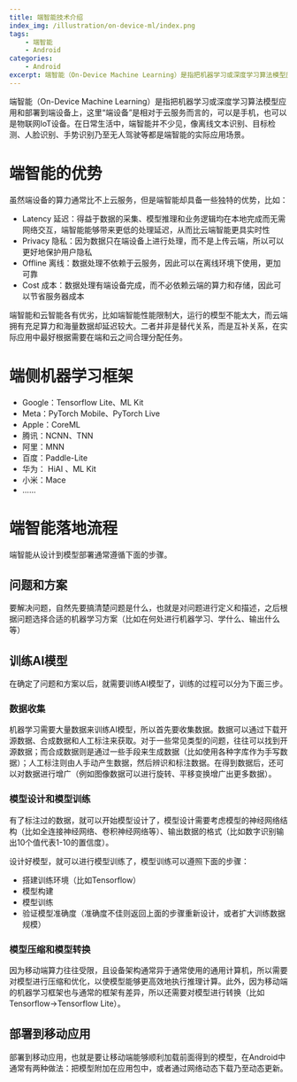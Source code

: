 ```yaml
---
title: 端智能技术介绍
index_img: /illustration/on-device-ml/index.png
tags: 
    - 端智能
    - Android
categories: 
    - Android
excerpt: 端智能（On-Device Machine Learning）是指把机器学习或深度学习算法模型应用和部署到端设备上，这里“端设备”是相对于云服务而言的，可以是手机，也可以是物联网IoT设备。在日常生活中，端智能并不少见，像离线文本识别、目标检测、人脸识别、手势识别乃至无人驾驶等都是端智能的实际应用场景。
---
```


端智能（On-Device Machine Learning）是指把机器学习或深度学习算法模型应用和部署到端设备上，这里“端设备”是相对于云服务而言的，可以是手机，也可以是物联网IoT设备。在日常生活中，端智能并不少见，像离线文本识别、目标检测、人脸识别、手势识别乃至无人驾驶等都是端智能的实际应用场景。

# 端智能的优势

虽然端设备的算力通常比不上云服务，但是端智能却具备一些独特的优势，比如：

- Latency 延迟：得益于数据的采集、模型推理和业务逻辑均在本地完成而无需网络交互，端智能能够带来更低的处理延迟，从而比云端智能更具实时性
- Privacy 隐私：因为数据只在端设备上进行处理，而不是上传云端，所以可以更好地保护用户隐私
- Offline 离线：数据处理不依赖于云服务，因此可以在离线环境下使用，更加可靠
- Cost 成本：数据处理有端设备完成，而不必依赖云端的算力和存储，因此可以节省服务器成本

端智能和云智能各有优劣，比如端智能性能限制大，运行的模型不能太大，而云端拥有充足算力和海量数据却延迟较大。二者并非是替代关系，而是互补关系，在实际应用中最好根据需要在端和云之间合理分配任务。

# 端侧机器学习框架

- Google：Tensorflow Lite、ML Kit
- Meta：PyTorch Mobile、PyTorch Live
- Apple：CoreML
- 腾讯：NCNN、TNN
- 阿里：MNN
- 百度：Paddle-Lite
- 华为： HiAI 、ML Kit
- 小米：Mace
- ......

# 端智能落地流程

端智能从设计到模型部署通常遵循下面的步骤。

## 问题和方案

要解决问题，自然先要搞清楚问题是什么，也就是对问题进行定义和描述，之后根据问题选择合适的机器学习方案（比如在何处进行机器学习、学什么、输出什么等）

## 训练AI模型

在确定了问题和方案以后，就需要训练AI模型了，训练的过程可以分为下面三步。

### 数据收集

机器学习需要大量数据来训练AI模型，所以首先要收集数据。数据可以通过下载开源数据、合成数据和人工标注来获取。对于一些常见类型的问题，往往可以找到开源数据；而合成数据则是通过一些手段来生成数据（比如使用各种字库作为手写数据）；人工标注则由人手动产生数据，然后辨识和标注数据。在得到数据后，还可以对数据进行增广（例如图像数据可以进行旋转、平移变换增广出更多数据）。

### 模型设计和模型训练

有了标注过的数据，就可以开始模型设计了，模型设计需要考虑模型的神经网络结构（比如全连接神经网络、卷积神经网络等）、输出数据的格式（比如数字识别输出10个值代表1-10的置信度）。

设计好模型，就可以进行模型训练了，模型训练可以遵照下面的步骤：

- 搭建训练环境（比如Tensorflow）
- 模型构建
- 模型训练
- 验证模型准确度（准确度不佳则返回上面的步骤重新设计，或者扩大训练数据规模）

### 模型压缩和模型转换

因为移动端算力往往受限，且设备架构通常异于通常使用的通用计算机，所以需要对模型进行压缩和优化，以使模型能够更高效地执行推理计算。此外，因为移动端的机器学习框架也与通常的框架有差异，所以还需要对模型进行转换（比如Tensorflow->Tensorflow Lite）。

## 部署到移动应用

部署到移动应用，也就是要让移动端能够顺利加载前面得到的模型，在Android中通常有两种做法：把模型附加在应用包中，或者通过网络动态下载乃至动态更新。